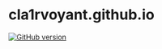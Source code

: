 # cla1rvoyant.github.io

[![GitHub version](https://badge.fury.io/gh/cla1rvoyant%2Fcla1rvoyant.github.io.svg)](https://badge.fury.io/gh/cla1rvoyant%2Fcla1rvoyant.github.io)

